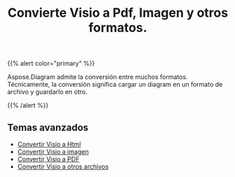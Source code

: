 ﻿---
title: Convierte Visio a Pdf, Imagen y otros formatos.
linktitle: Diagram Conversiones
type: docs
weight: 65
url: /es/net/convert-diagram-to-different-formats/
description: Convierta archivos Visio a Visio, PDF, CSV, JPG, HTML, BMP, PNG, EMF, SVG, TIFF, XPS y más.
---
{{% alert color="primary" %}}

Aspose.Diagram admite la conversión entre muchos formatos. Técnicamente, la conversión significa cargar un diagram en un formato de archivo y guardarlo en otro.

{{% /alert %}}

## **Temas avanzados**
- [Convertir Visio a Html](/diagram/es/net/convert-visio-to-html/)
- [Convertir Visio a imagen](/diagram/es/net/convert-visio-to-image/)
- [Convertir Visio a PDF](/diagram/es/net/convert-visio-to-pdf/)
- [Convertir Visio a otros archivos](/diagram/es/net/convert-visio-to-other-files/)
